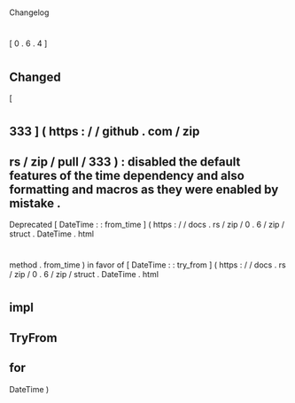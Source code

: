 #
Changelog
#
#
[
0
.
6
.
4
]
#
#
#
Changed
-
[
#
333
]
(
https
:
/
/
github
.
com
/
zip
-
rs
/
zip
/
pull
/
333
)
:
disabled
the
default
features
of
the
time
dependency
and
also
formatting
and
macros
as
they
were
enabled
by
mistake
.
-
Deprecated
[
DateTime
:
:
from_time
]
(
https
:
/
/
docs
.
rs
/
zip
/
0
.
6
/
zip
/
struct
.
DateTime
.
html
#
method
.
from_time
)
in
favor
of
[
DateTime
:
:
try_from
]
(
https
:
/
/
docs
.
rs
/
zip
/
0
.
6
/
zip
/
struct
.
DateTime
.
html
#
impl
-
TryFrom
-
for
-
DateTime
)
